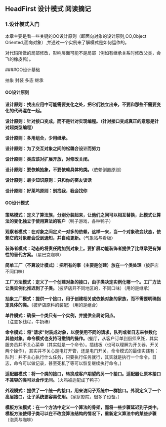 ## HeadFirst 设计模式 阅读摘记

### 1.设计模式入门

本章主要是看一些关键的OO设计原则（即面向对象的设计原则,OO,Object Oriented,面向对象）,并通过一个实例来了解模式是如何运作的。

对代码所做的局部修改，影响层面可能不是局部（例如有继承关系时修改父类，会飞的橡皮鸭）。

####OO设计基础

抽象 封装 多态 继承

#### OO设计原则

**设计原则：找出应用中可能需要变化之处，把它们独立出来，不要和那些不需要变化的代码混在一起。**

**设计原则：针对接口变成，而不是针对实现编程。（针对接口变成真正的意思是针对超类型编程）**

**设计原则：多用组合，少用继承。**

**设计原则：为了交互对象之间的松耦合设计而努力**

**设计原则：类应该对扩展开放，对修改关闭。**

**设计原则：要依赖抽象，不要依赖具体的类。**（依赖倒置原则）

**设计原则：最少知识原则：只和你的密友谈话**

**设计原则：好莱坞原则：别找我，我会找你**

#### OO设计模式

**策略模式：定义了算法族，分别分装起来，让他们之间可以相互替换，此模式让算法的变化独立于使用算法的客户**（鸭子游戏，各种鸭子）

**观察者模式：在对象之间定义一对多的依赖，这样一来，当一个对象改变状态，依赖它的对象都会受到通知，并自动更新。**（气象站与看板）

**装饰者模式：动态的将责任附加到对象上。要扩展功能装饰者提供了比继承更有弹性的替代方案。**（星巴克咖啡）

**简单工厂（不算设计模式）：把所有的事（主要是创建）放在一个类处理**（披萨店不同口味）

**工厂方法模式：定义了一个创建对象的接口，由子类决定实例化哪一个。工厂方法让类实例化推迟到了子类。**（披萨店开不同地区的，不同口味）（用的是继承）

**抽象工厂模式：提供一个接口，用于创建相关或依赖对象的家族，而不需要明确指定具体的类。**（披萨店原料的装配）（用的是组合）

**单件模式：确保一个类只有一个实例，并提供全局访问点。**（注意多线程，牛奶棒）

**命令模式：将"请求"封装成对象，以便使用不同的请求，队列或者日志来参数化其他对象。命令模式也支持可撤销的操作。**(餐厅，从客户订单到厨师烹饪，其实服务员并不关心菜单（其实就是一个命令）。插线板（也可以理解为开关器，开关两个操作），其实并不关心是电灯开管，还是电门开关，命令模式的最佳实践有：队列：并不关心执行什么任务，只要执行任务就行，其实就是执行一个命令。日志，命令可以做记录，甚至死机了等可以恢复继续执行命令。)

**适配器模式：将一个类的接口，转换成客户期望的另一个接口。适配器让原本接口不兼容的类可以合作无间。**（火鸡被适配成了鸭子）

**外观模式：提供了一个统一的接口，用来访问子系统中一群接口。外观定义了一个高层接口，让子系统更容易使用。**（家庭影院，很多子设备。）

**模板方法模式：在一个方法中定义一个算法的骨架，而将一些步骤延迟到子类中。模板方法使得子类可以在不改变算法结构的情况下，重新定义算法中的某些步骤**（泡茶与咖啡）